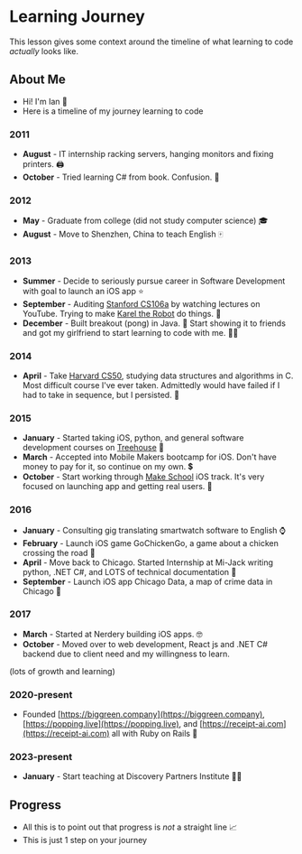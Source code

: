 # Learning Journey
This lesson gives some context around the timeline of what learning to code *actually* looks like.


## About Me
- Hi! I'm Ian 👋
- Here is a timeline of my journey learning to code

### 2011
- **August** - IT internship racking servers, hanging monitors and fixing printers. 🖨️
- **October** - Tried learning C# from book. Confusion. 🫤

### 2012
- **May** - Graduate from college (did not study computer science) 🎓
- **August** - Move to Shenzhen, China to teach English 🀄️

### 2013
- **Summer** - Decide to seriously pursue career in Software Development with goal to launch an iOS app ⭐️
- **September** - Auditing [Stanford CS106a](https://web.stanford.edu/class/cs106a/) by watching lectures on YouTube. Trying to make [Karel the Robot](https://compedu.stanford.edu/karel-reader/docs/python/en/intro.html) do things. 🤖
- **December** - Built breakout (pong) in Java. 🏓 Start showing it to friends and got my girlfriend to start learning to code with me. 👩‍💻

### 2014
- **April** - Take [Harvard CS50](https://cs50.harvard.edu/), studying data structures and algorithms in C. Most difficult course I've ever taken. Admittedly would have failed if I had to take in sequence, but I persisted. 💪

### 2015
- **January** - Started taking iOS, python, and general software development courses on [Treehouse](https://teamtreehouse.com) 📱
- **March** - Accepted into Mobile Makers bootcamp for iOS. Don't have money to pay for it, so continue on my own. 💲
- **October** - Start working through [Make School](https://makeschool.org/) iOS track. It's very focused on launching app and getting real users. 🤯

### 2016
- **January** - Consulting gig translating smartwatch software to English ⌚️
- **February** - Launch iOS game GoChickenGo, a game about a chicken crossing the road 🚀
- **April** - Move back to Chicago. Started Internship at Mi-Jack writing python, .NET C#, and LOTS of technical documentation 📝
- **September** - Launch iOS app Chicago Data, a map of crime data in Chicago 🚀

### 2017
- **March** - Started at Nerdery building iOS apps. 🤓
- **October** - Moved over to web development, React js and .NET C# backend due to client need and my willingness to learn. 

(lots of growth and learning)

### 2020-present
- Founded [https://biggreen.company](https://biggreen.company), [https://popping.live](https://popping.live), and [https://receipt-ai.com](https://receipt-ai.com) all with Ruby on Rails 💎

### 2023-present
- **January** - Start teaching at Discovery Partners Institute 🧑‍🏫

## Progress
- All this is to point out that progress is *not* a straight line 📈
- This is just 1 step on your journey

